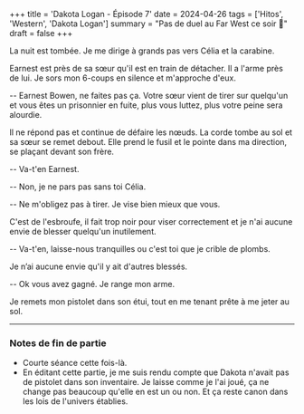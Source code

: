 +++
title = 'Dakota Logan - Épisode 7'
date = 2024-04-26
tags = ['Hitos', 'Western', 'Dakota Logan']
summary = "Pas de duel au Far West ce soir :gun:"
draft = false
+++

La nuit est tombée. Je me dirige à grands pas vers Célia et la carabine.

Earnest est près de sa sœur qu'il est en train de détacher. Il a l'arme près de lui. Je sors mon 6-coups en silence et m'appro­che d'eux.

-- Earnest Bowen, ne faites pas ça. Votre sœur vient de tirer sur quelqu'un et vous êtes un prisonnier en fuite, plus vous luttez, plus votre peine sera alourdie.

Il ne répond pas et continue de défaire les nœuds. La corde tombe au sol et sa sœur se remet debout. Elle prend le fusil et le pointe dans ma direction, se plaçant devant son frère.

-- Va-t'en Earnest.

-- Non, je ne pars pas sans toi Célia.

-- Ne m'obligez pas à tirer. Je vise bien mieux que vous.

C'est de l'esbroufe, il fait trop noir pour viser correctement et je n'ai aucune envie de blesser quel­qu'un inutilement.

-- Va-t'en, laisse-nous tranquilles ou c'est toi que je crible de plombs.

Je n’ai aucune envie qu'il y ait d'autres blessés.

-- Ok vous avez gagné. Je range mon arme.

Je remets mon pistolet dans son étui, tout en me tenant prête à me jeter au sol.

----

### Notes de fin de partie

- Courte séance cette fois-là.
- En éditant cette partie, je me suis rendu compte que Dakota n'avait pas de pistolet dans son inventaire. Je laisse comme je l'ai joué, ça ne change pas beaucoup qu'elle en est un ou non. Et ça reste canon dans les lois de l'univers établies.
